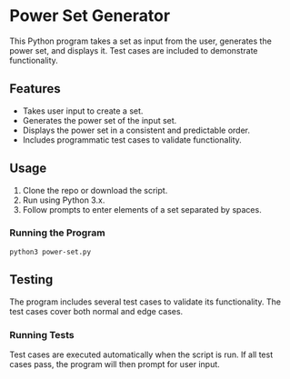 # Power Set Generator

This Python program takes a set as input from the user, generates the power set, and displays it. 
Test cases are included to demonstrate functionality.

## Features

- Takes user input to create a set.
- Generates the power set of the input set.
- Displays the power set in a consistent and predictable order.
- Includes programmatic test cases to validate functionality.

## Usage

1. Clone the repo or download the script.
2. Run using Python 3.x.
3. Follow prompts to enter elements of a set separated by spaces.

### Running the Program

```
python3 power-set.py
```

## Testing

The program includes several test cases to validate its functionality. The test cases cover both normal and edge cases.

### Running Tests

Test cases are executed automatically when the script is run. If all test cases pass, the program will then prompt for user input.

